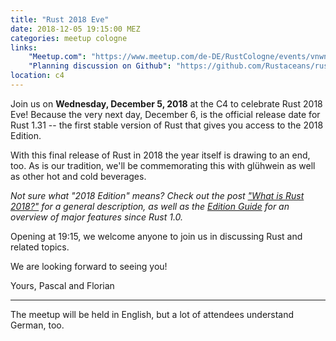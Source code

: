```yaml
---
title: "Rust 2018 Eve"
date: 2018-12-05 19:15:00 MEZ
categories: meetup cologne
links:
    "Meetup.com": "https://www.meetup.com/de-DE/RustCologne/events/vnwndpyxqbhb/"
    "Planning discussion on Github": "https://github.com/Rustaceans/rust-cologne/issues/70"
location: c4
---
```

Join us on **Wednesday, December 5, 2018** at the C4
to celebrate Rust 2018 Eve!
Because the very next day, December 6,
is the official release date for Rust 1.31
-- the first stable version of Rust that gives you access to the 2018 Edition.

With this final release of Rust in 2018 the year itself is drawing to an end, too.
As is our tradition,
we'll be commemorating this with glühwein as well as other hot and cold beverages.

*Not sure what "2018 Edition" means?
Check out the post ["What is Rust 2018?"] for a general description,
as well as the [Edition Guide] for an overview of major features since Rust 1.0.*

["What is Rust 2018?"]: https://blog.rust-lang.org/2018/07/27/what-is-rust-2018.html
[Edition Guide]:  https://rust-lang-nursery.github.io/edition-guide/rust-2018/index.html

Opening at 19:15, we welcome anyone to join us in discussing Rust and related topics.

We are looking forward to seeing you!

Yours,
Pascal and Florian

- - -

The meetup will be held in English, but a lot of attendees understand German, too.
